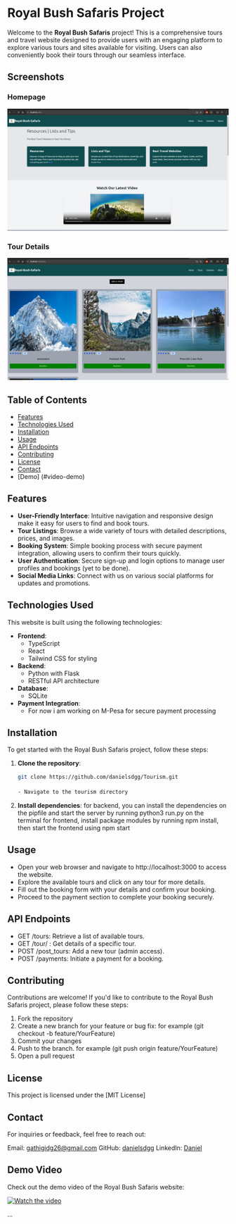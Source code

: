 # Royal Bush Safaris Project

Welcome to the **Royal Bush Safaris** project! This is a comprehensive tours and travel website designed to provide users with an engaging platform to explore various tours and sites available for visiting. Users can also conveniently book their tours through our seamless interface.

## Screenshots

### Homepage
![Homepage](frontend/src/assets/Screenshot%201.png)

### Tour Details
![Tour Details](frontend/src/assets/Screenshot%202.png)


## Table of Contents

- [Features](#features)
- [Technologies Used](#technologies-used)
- [Installation](#installation)
- [Usage](#usage)
- [API Endpoints](#api-endpoints)
- [Contributing](#contributing)
- [License](#license)
- [Contact](#contact)
- [Demo] (#video-demo)

## Features

- **User-Friendly Interface**: Intuitive navigation and responsive design make it easy for users to find and book tours.
- **Tour Listings**: Browse a wide variety of tours with detailed descriptions, prices, and images.
- **Booking System**: Simple booking process with secure payment integration, allowing users to confirm their tours quickly.
- **User Authentication**: Secure sign-up and login options to manage user profiles and bookings (yet to be done).
- **Social Media Links**: Connect with us on various social platforms for updates and promotions.

## Technologies Used

This website is built using the following technologies:

- **Frontend**: 
  - TypeScript
  - React
  - Tailwind CSS for styling
- **Backend**: 
  - Python with Flask
  - RESTful API architecture
- **Database**: 
  - SQLite 
- **Payment Integration**: 
  - For now i am working on M-Pesa for secure payment processing

## Installation

To get started with the Royal Bush Safaris project, follow these steps:

1. **Clone the repository**:

   ```bash
   git clone https://github.com/danielsdgg/Tourism.git

   - Navigate to the tourism directory
2. **Install dependencies**:
for backend, you can install the dependencies on the pipfile and start the server by running python3 run.py on the terminal
for frontend, install package modules by running npm install,  then start the frontend using npm start

## Usage
- Open your web browser and navigate to http://localhost:3000 to access the website.
- Explore the available tours and click on any tour for more details.
- Fill out the booking form with your details and confirm your booking.
- Proceed to the payment section to complete your booking securely.

## API Endpoints
- GET /tours: Retrieve a list of available tours.
- GET /tour/
: Get details of a specific tour.
- POST /post_tours: Add a new tour (admin access).
- POST /payments: Initiate a payment for a booking.

## Contributing
Contributions are welcome! If you'd like to contribute to the Royal Bush Safaris project, please follow these steps:
1. Fork the repository
2. Create a new branch for your feature or bug fix: for example (git checkout -b feature/YourFeature)
3. Commit your changes
4. Push to the branch. for example (git push origin feature/YourFeature)
5. Open a pull request

## License
This project is licensed under the [MIT License]

## Contact
For inquiries or feedback, feel free to reach out:

Email: gathigidg26@gmail.com
GitHub: [danielsdgg](https://github.com/danielsdgg)
LinkedIn: [Daniel](https://www.linkedin.com/in/daniel-muiruri-541a701a3/)

## Demo Video

Check out the demo video of the Royal Bush Safaris website:

[![Watch the video](https://img.youtube.com/vi/IBk0LQmjfKM/0.jpg)](https://youtu.be/IBk0LQmjfKM)


...


